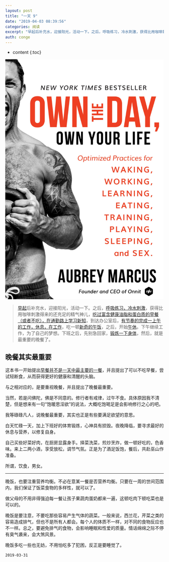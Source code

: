 ```yaml
---
layout: post
title: "一天 9"
date: "2019-04-03 08:39:56"
categories: 阅读
excerpt: "早起后补充水，迎接阳光，活动一下。之后，呼吸练习，冷水刺激，获得比用咖啡刺激得来的还充足的精气神儿，吃过富含健康油脂和蛋白质的早餐（或者不吃），..."
auth: conge
---
```

* content
{:toc}

![《Own the day, Own your life》](/assets/images/阅读/118382-0e0f7f91dcb7cdec.png)

> [早起](https://www.jianshu.com/p/3494e6862f33)后补充水，迎接阳光，活动一下。之后，[呼吸练习，冷水刺激](https://www.jianshu.com/p/468305d5c1cf)，获得比用咖啡刺激得来的还充足的精气神儿，[吃过富含健康油脂和蛋白质的早餐（或者不吃），在通勤路上学习新知](https://www.jianshu.com/p/1e9af2923bc8)，到达办公室后，[有节奏的完成一上午的工作，休息，在工作](https://www.jianshu.com/p/944abc2bb347)，吃一顿[新奇的午饭](https://www.jianshu.com/p/308dc9778da6)，之后，开始[午休](https://www.jianshu.com/p/308dc9778da6)。下午继续工作，为了自己的梦想。下班之后，先别急回家，[锻炼一下身体](https://www.jianshu.com/p/78430128b585)，然后，就是最重要的晚餐了。

## 晚餐其实最重要

这本书一开始提出[早餐并不是一天中最主要的一餐](https://www.jianshu.com/p/1e9af2923bc8)，并且提出了可以不吃早餐，尝试轻断食，从而获得更好的健康和清醒的头脑。

与之相对应的，是要重视晚餐，并且提出了晚餐最重要。

当然，若是问佛陀，佛是不同意的。修行者有戒律，过午不食。具体原因我不清楚，但是想来有一句“饱暖思淫欲”的说法，大概吃饱喝足是会影响修行之心的吧。

我等碌碌凡人，说晚餐最重要，其实也正是有些要满足欲望的意思。

白天忙碌一天，加上下班好的体育锻炼，心神具有损毁。夜晚降临，要寻求最好的休息与营养，以修复自身。

自己买些好菜好肉，在厨房显露身手。择菜洗菜，煎炒烹炸，做一顿好吃的，色香味。来上二两小酒，享受放松，调节气氛。正是为了酒足饭饱，餐后，共赴巫山作准备。

所谓，饮食，男女。

----

晚饭，也要注重营养均衡。不必在意某一餐是否营养均衡。只要在一周的世间范围内，我们保证了饭菜食物的多样性，就可以了。

做父母的不用非得强迫每一餐让孩子果蔬肉蛋奶都来一遍，这顿吃肉下顿吃菜也是可以的。

晚饭是要注意，不要吃那些容易产生气体的蔬菜。一般来说，西兰花，芹菜之类的容易造成排气，但也不是所有人都会。每个人的体质不一样，对不同的食物反应也不一样。总之，要避免排气的食物，会影响睡眠和性爱的质量。情话绵绵之际不停有臭气袭来，会大煞风景。

晚饭多吃一些也无妨，不用怕吃多了犯困，反正是要睡觉了。


```
2019-03-31
```
